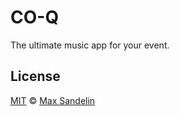 # CO-Q
The ultimate music app for your event.


## License
[MIT](LICENSE) © [Max Sandelin](https://github.com/themaxsandelin)
